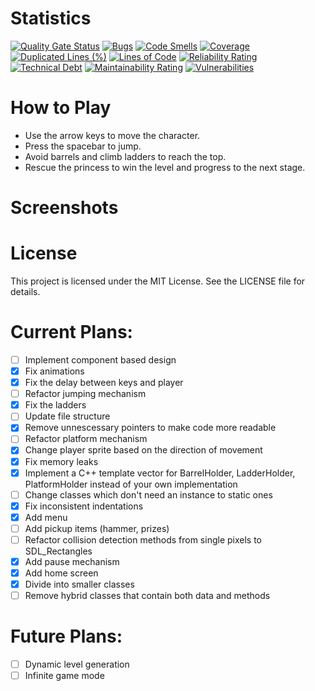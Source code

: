 # Statistics
[![Quality Gate Status](https://sonarcloud.io/api/project_badges/measure?project=MichalM31252_King-Donkey&metric=alert_status)](https://sonarcloud.io/summary/new_code?id=MichalM31252_King-Donkey)
[![Bugs](https://sonarcloud.io/api/project_badges/measure?project=MichalM31252_King-Donkey&metric=bugs)](https://sonarcloud.io/summary/new_code?id=MichalM31252_King-Donkey)
[![Code Smells](https://sonarcloud.io/api/project_badges/measure?project=MichalM31252_King-Donkey&metric=code_smells)](https://sonarcloud.io/summary/new_code?id=MichalM31252_King-Donkey)
[![Coverage](https://sonarcloud.io/api/project_badges/measure?project=MichalM31252_King-Donkey&metric=coverage)](https://sonarcloud.io/summary/new_code?id=MichalM31252_King-Donkey)
[![Duplicated Lines (%)](https://sonarcloud.io/api/project_badges/measure?project=MichalM31252_King-Donkey&metric=duplicated_lines_density)](https://sonarcloud.io/summary/new_code?id=MichalM31252_King-Donkey)
[![Lines of Code](https://sonarcloud.io/api/project_badges/measure?project=MichalM31252_King-Donkey&metric=ncloc)](https://sonarcloud.io/summary/new_code?id=MichalM31252_King-Donkey)
[![Reliability Rating](https://sonarcloud.io/api/project_badges/measure?project=MichalM31252_King-Donkey&metric=reliability_rating)](https://sonarcloud.io/summary/new_code?id=MichalM31252_King-Donkey)
[![Technical Debt](https://sonarcloud.io/api/project_badges/measure?project=MichalM31252_King-Donkey&metric=sqale_index)](https://sonarcloud.io/summary/new_code?id=MichalM31252_King-Donkey)
[![Maintainability Rating](https://sonarcloud.io/api/project_badges/measure?project=MichalM31252_King-Donkey&metric=sqale_rating)](https://sonarcloud.io/summary/new_code?id=MichalM31252_King-Donkey)
[![Vulnerabilities](https://sonarcloud.io/api/project_badges/measure?project=MichalM31252_King-Donkey&metric=vulnerabilities)](https://sonarcloud.io/summary/new_code?id=MichalM31252_King-Donkey)

# How to Play
- Use the arrow keys to move the character.
- Press the spacebar to jump.
- Avoid barrels and climb ladders to reach the top.
- Rescue the princess to win the level and progress to the next stage.

# Screenshots

# License
This project is licensed under the MIT License. See the LICENSE file for details.

# Current Plans:
- [ ] Implement component based design
- [x] Fix animations
- [x] Fix the delay between keys and player
- [ ] Refactor jumping mechanism
- [x] Fix the ladders
- [ ] Update file structure
- [x] Remove unnescessary pointers to make code more readable
- [ ] Refactor platform mechanism
- [x] Change player sprite based on the direction of movement
- [x] Fix memory leaks
- [x] Implement a C++ template vector for BarrelHolder, LadderHolder, PlatformHolder instead of your own implementation
- [ ] Change classes which don't need an instance to static ones
- [x] Fix inconsistent indentations
- [x] Add menu
- [ ] Add pickup items (hammer, prizes)
- [ ] Refactor collision detection methods from single pixels to SDL_Rectangles
- [x] Add pause mechanism
- [x] Add home screen
- [x] Divide into smaller classes
- [ ] Remove hybrid classes that contain both data and methods

# Future Plans:
- [ ] Dynamic level generation
- [ ] Infinite game mode
